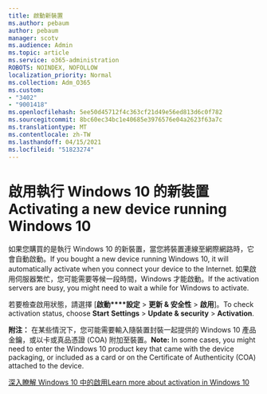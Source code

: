 ```yaml
---
title: 啟動新裝置
ms.author: pebaum
author: pebaum
manager: scotv
ms.audience: Admin
ms.topic: article
ms.service: o365-administration
ROBOTS: NOINDEX, NOFOLLOW
localization_priority: Normal
ms.collection: Adm_O365
ms.custom:
- "3402"
- "9001418"
ms.openlocfilehash: 5ee50d45712f4c363cf21d49e56ed813d6c0f782
ms.sourcegitcommit: 8bc60ec34bc1e40685e3976576e04a2623f63a7c
ms.translationtype: MT
ms.contentlocale: zh-TW
ms.lasthandoff: 04/15/2021
ms.locfileid: "51823274"
---
```

# <a name="activating-a-new-device-running-windows-10"></a><span data-ttu-id="6e523-102">啟用執行 Windows 10 的新裝置</span><span class="sxs-lookup"><span data-stu-id="6e523-102">Activating a new device running Windows 10</span></span>

<span data-ttu-id="6e523-103">如果您購買的是執行 Windows 10 的新裝置，當您將裝置連線至網際網路時，它會自動啟動。</span><span class="sxs-lookup"><span data-stu-id="6e523-103">If you bought a new device running Windows 10, it will automatically activate when you connect your device to the Internet.</span></span> <span data-ttu-id="6e523-104">如果啟用伺服器繁忙，您可能需要等候一段時間，Windows 才能啟動。</span><span class="sxs-lookup"><span data-stu-id="6e523-104">If the activation servers are busy, you might need to wait a while for Windows to activate.</span></span>

<span data-ttu-id="6e523-105">若要檢查啟用狀態，請選擇 [**啟動\*\*\*\*設定**  >  **更新 & 安全性**  >  **啟用**]。</span><span class="sxs-lookup"><span data-stu-id="6e523-105">To check activation status, choose **Start** **Settings** > **Update & security** > **Activation**.</span></span>

<span data-ttu-id="6e523-106">**附注：** 在某些情況下，您可能需要輸入隨裝置封裝一起提供的 Windows 10 產品金鑰，或以卡或真品憑證 (COA) 附加至裝置。</span><span class="sxs-lookup"><span data-stu-id="6e523-106">**Note:** In some cases, you might need to enter the Windows 10 product key that came with the device packaging, or included as a card or on the Certificate of Authenticity (COA) attached to the device.</span></span>

[<span data-ttu-id="6e523-107">深入瞭解 Windows 10 中的啟用</span><span class="sxs-lookup"><span data-stu-id="6e523-107">Learn more about activation in Windows 10</span></span>](https://support.microsoft.com/help/12440)